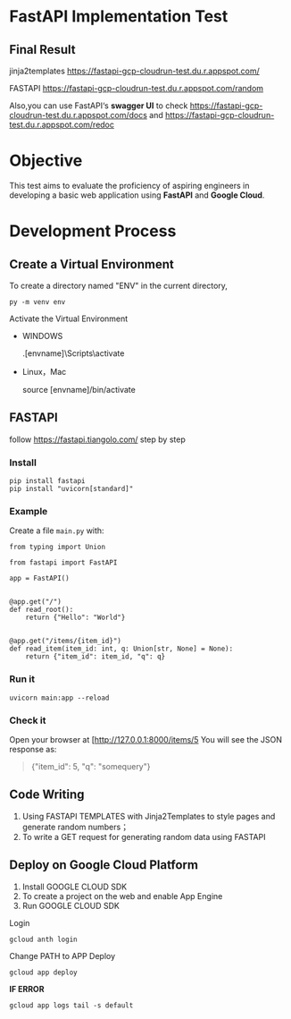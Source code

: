 # FastAPI Implementation Test
##  Final Result
jinja2templates  https://fastapi-gcp-cloudrun-test.du.r.appspot.com/

FASTAPI  https://fastapi-gcp-cloudrun-test.du.r.appspot.com/random

Also,you can use FastAPI‘s **swagger UI** to check
https://fastapi-gcp-cloudrun-test.du.r.appspot.com/docs
and https://fastapi-gcp-cloudrun-test.du.r.appspot.com/redoc



# Objective

This test aims to evaluate the proficiency of aspiring engineers in developing a basic web application using **FastAPI** and **Google Cloud**.

# Development Process 

##  Create a Virtual Environment
To create a directory named "ENV" in the current directory,

    py -m venv env
Activate the Virtual Environment
	  

 - WINDOWS


     .\[envname]\Scripts\activate
 - Linux，Mac

    source [envname]/bin/activate

## FASTAPI
follow https://fastapi.tiangolo.com/ step by step

### Install
    pip install fastapi
    pip install "uvicorn[standard]"

### Example 

  Create a file  `main.py`  with:


    from typing import Union
    
    from fastapi import FastAPI
    
    app = FastAPI()
    
    
    @app.get("/")
    def read_root():
        return {"Hello": "World"}
    
    
    @app.get("/items/{item_id}")
    def read_item(item_id: int, q: Union[str, None] = None):
        return {"item_id": item_id, "q": q}
### Run it

    uvicorn main:app --reload

### Check it
Open your browser at [http://127.0.0.1:8000/items/5
You will see the JSON response as:

> {"item_id": 5, "q": "somequery"}


## Code Writing

 1. Using FASTAPI TEMPLATES with Jinja2Templates to style pages and generate random numbers；
 2. To write a GET request for generating random data using FASTAPI

## Deploy on Google Cloud Platform

 1. Install GOOGLE CLOUD SDK
 2. To create a project on the web and enable App Engine
 3. Run GOOGLE CLOUD SDK

Login

    gcloud anth login
Change PATH to APP
Deploy

    gcloud app deploy

**IF ERROR**

    gcloud app logs tail -s default

